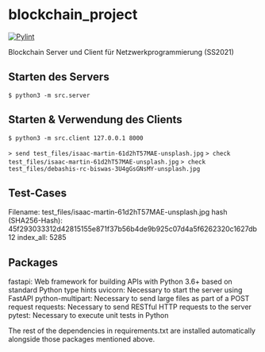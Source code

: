 # blockchain_project
[![Pylint](https://gitlab.ub.uni-bielefeld.de/manuel.hettich/blockchain_project/-/jobs/artifacts/main/raw/pylint/pylint.svg?job=pylint)](https://gitlab.ub.uni-bielefeld.de/manuel.hettich/blockchain_project)

Blockchain Server und Client für Netzwerkprogrammierung (SS2021)

## Starten des Servers
`$ python3 -m src.server`


## Starten & Verwendung des Clients
`$ python3 -m src.client 127.0.0.1 8000`

`> send test_files/isaac-martin-61d2hT57MAE-unsplash.jpg`
`> check test_files/isaac-martin-61d2hT57MAE-unsplash.jpg`
`> check test_files/debashis-rc-biswas-3U4gGsGNsMY-unsplash.jpg`

## Test-Cases

Filename: test_files/isaac-martin-61d2hT57MAE-unsplash.jpg
hash (SHA256-Hash): 45f293033312d42815155e871f37b56b4de9b925c07d4a5f6262320c1627db12
index_all: 5285 


## Packages
fastapi: Web framework for building APIs with Python 3.6+ based on standard Python type hints
uvicorn: Necessary to start the server using FastAPI
python-multipart: Necessary to send large files as part of a POST request
requests: Necessary to send RESTful HTTP requests to the server
pytest: Necessary to execute unit tests in Python

The rest of the dependencies in requirements.txt are installed automatically alongside those
packages mentioned above.